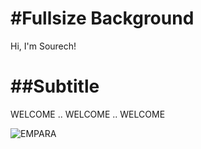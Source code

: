 #Fullsize Background
====================
Hi, I'm Sourech!

##Subtitle
==========

WELCOME .. WELCOME .. WELCOME

![EMPARA](https://www.empara.fr/medias/cf205f36bf027a5b0daeef118cb933ee.jpg)
